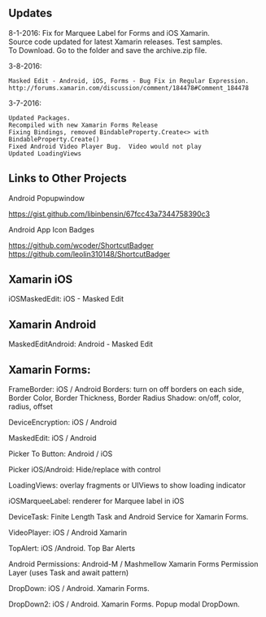 Updates
-----------------------------------------------------------------------
8-1-2016:
	Fix for Marquee Label for Forms and iOS Xamarin.  
	Source code updated for latest Xamarin releases. Test samples.  
	To Download. Go to the folder and save the archive.zip file.


3-8-2016:

	Masked Edit - Android, iOS, Forms - Bug Fix in Regular Expression.  
	http://forums.xamarin.com/discussion/comment/184478#Comment_184478	

3-7-2016:

	Updated Packages.  
	Recompiled with new Xamarin Forms Release
	Fixing Bindings, removed BindableProperty.Create<> with BindableProperty.Create()
	Fixed Android Video Player Bug.  Video would not play
	Updated LoadingViews
		
	

Links to Other Projects
-----------------------------------------------------------------------

Android Popupwindow

https://gist.github.com/libinbensin/67fcc43a7344758390c3

Android App Icon Badges
 
https://github.com/wcoder/ShortcutBadger
https://github.com/leolin310148/ShortcutBadger


Xamarin iOS 
-----------------------------------------------------------------------

iOSMaskedEdit: iOS - Masked Edit


Xamarin Android 
-----------------------------------------------------------------------

MaskedEditAndroid: Android - Masked Edit


Xamarin Forms: 
-----------------------------------------------------------------------
FrameBorder: iOS / Android
	Borders: turn on off borders on each side, Border Color, Border Thickness, Border Radius
	Shadow: on/off, color, radius, offset

DeviceEncryption: iOS / Android

MaskedEdit: iOS / Android

Picker To Button: Android / iOS

Picker iOS/Android:  Hide/replace with control

LoadingViews:  overlay fragments or UIViews to show loading indicator

iOSMarqueeLabel:  renderer for Marquee label in iOS

DeviceTask:  Finite Length Task and Android Service for Xamarin Forms.

VideoPlayer: iOS / Android Xamarin

TopAlert: iOS /Android.  Top Bar Alerts

Android Permissions:  Android-M / Mashmellow Xamarin Forms Permission Layer (uses Task and await pattern)

DropDown: iOS / Android.  Xamarin Forms.

DropDown2: iOS / Android.  Xamarin Forms. Popup modal DropDown. 
